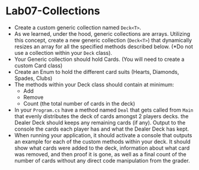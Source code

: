 # Lab07-Collections
* Create a custom generic collection named `Deck<T>`.
* As we learned, under the hood, generic collections are arrays. Utilizing this concept, create a new generic collection (`Deck<T>`) that dynamically resizes an array for all the specified methods described below. (*Do not use a collection within your `Deck` class).
* Your Generic collection should hold Cards. (You will need to create a custom Card class)
* Create an Enum to hold the different card suits (Hearts, Diamonds, Spades, Clubs)
* The methods within your Deck class should contain at minimum:
  * Add
  * Remove
  * Count (the total number of cards in the deck)
* In your `Program.cs` have a method named `Deal` that gets called from `Main` that evenly distributes the deck of cards amongst 2 players decks. the Dealer Deck should keeps any remaining cards (if any). Output to the console the cards each player has and what the Dealer Deck has kept.
* When running your application, it should activate a console that outputs an example for each of the custom methods within your deck. It should show what cards were added to the deck, information about what card was removed, and then proof it is gone, as well as a final count of the number of cards without any direct code manipulation from the grader.